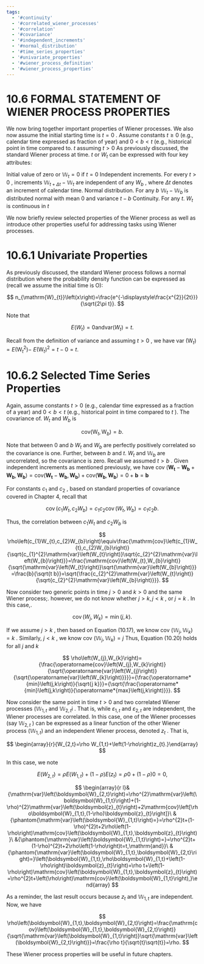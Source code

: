 ```yaml
---
tags:
  - '#continuity'
  - '#correlated_wiener_processes'
  - '#correlation'
  - '#covariance'
  - '#independent_increments'
  - '#normal_distribution'
  - '#time_series_properties'
  - '#univariate_properties'
  - '#wiener_process_definition'
  - '#wiener_process_properties'
---
```

# 10.6 FORMAL STATEMENT OF WIENER PROCESS PROPERTIES

We now bring together important properties of Wiener processes. We also now assume the initial starting time is $t=0$ . Assume constants $t\geq0$ (e.g., calendar time expressed as fraction of year) and $0<b<t$ (e.g., historical point in time compared to. $t$ assuming $t>0$ As previously discussed, the standard Wiener process at time. $t$ or $\mathbf{}\mathbf{}{W}_{t}$ can be expressed with four key attributes:

Initial value of zero or $\mathbb{W}_{t}=0$ if $t=0$
Independent increments. For every $t>0$ , increments $\mathbb{W}_{t+\Delta t}-\mathbb{W}_{t}$ are independent of any $W_{b}$ , where $\Delta t$ denotes an increment of calendar time.
Normal distribution. For any $b$ $\mathbb{W}_{t}-\mathbb{W}_{b}$ is distributed normal with mean 0 and variance $t-b$
Continuity. For any $t.$ $\mathbf{}\mathbf{}{W}_{t}$ is continuous in $t$

We now briefly review selected properties of the Wiener process as well as introduce other properties useful for addressing tasks using Wiener processes.

# 10.6.1 Univariate Properties

As previously discussed, the standard Wiener process follows a normal distribution where the probability density function can be expressed as (recall we assume the initial time is O):

$$
n_{\mathrm{W}_{t}}\left(x\right)=\frac{e^{-\displaystyle\frac{x^{2}}{2t}}}{\sqrt{2\pi t}}.
$$

Note that

$$
E\left(W_{t}\right)=0\mathrm{andvar}\left(W_{t}\right)=t.
$$

Recall from the definition of variance and assuming $t>0$ , we have var $\left(\mathrm{W}_{t}\right)=E\left(\mathrm{W}_{t}^{2}\right)-$ $E\big(\mathrm{W}_{t}\big)^{2}=t-0=t.$

# 10.6.2 Selected Time Series Properties

Again, assume constants $t>0$ (e.g., calendar time expressed as a fraction of a year) and $0<b<t$ (e.g., historical point in time compared to $t$ ). The covariance of. $\mathbf{}\mathbf{}{W}_{t}$ and $W_{b}$ is

$$
\mathrm{cov}\left(\mathrm{W}_{t},\mathrm{W}_{b}\right)=b.
$$

Note that between 0 and $b$ $\mathbf{}\mathbf{}{W}_{t}$ and $W_{b}$ are perfectly positively correlated so the covariance is one. Further, between $b$ and $t.$ $\mathbf{}\mathbf{}{W}_{t}$ and $\mathbb{W}_{b}$ are uncorrelated, so the covariance is zero. Recall we assumed $t>b$ . Given independent increments as mentioned previously, we have cov $\left(\boldsymbol{W_{t}}-\boldsymbol{W_{b}}+\boldsymbol{W_{b}},\boldsymbol{W_{b}}\right)=\mathrm{cov}\left(\boldsymbol{W_{t}}-\boldsymbol{W_{b}},\boldsymbol{W_{b}}\right)+\mathrm{cov}\left(\boldsymbol{W_{b}},\boldsymbol{W_{b}}\right)=0+\boldsymbol{b}=\boldsymbol{b}$

For constants $c_{1}$ and $c_{2}$ , based on standard properties of covariance covered in Chapter 4, recall that

$$
\operatorname{cov}\left(c_{1}W_{t},c_{2}W_{b}\right)=c_{1}c_{2}\operatorname{cov}\left(W_{t},W_{b}\right)=c_{1}c_{2}b.
$$

Thus, the correlation between $c_{1}\mathrm{W}_{t}$ and $c_{2}W_{b}$ is

$$
\rho\left(c_{1}W_{t},c_{2}W_{b}\right)\equiv\frac{\mathrm{cov}\left(c_{1}W_{t},c_{2}W_{b}\right)}{\sqrt{c_{1}^{2}\mathrm{var}\left(W_{t}\right)}\sqrt{c_{2}^{2}\mathrm{var}\left(W_{b}\right)}}=\frac{\mathrm{cov}\left(W_{t},W_{b}\right)}{\sqrt{\mathrm{var}\left(W_{t}\right)}\sqrt{\mathrm{var}\left(W_{b}\right)}}=\frac{b}{\sqrt{t b}}=\sqrt{\frac{c_{2}^{2}\mathrm{var}\left(W_{t}\right)}{\sqrt{c_{2}^{2}\mathrm{var}\left(W_{b}\right)}}}.
$$

Now consider two generic points in time $j>0$ and $k>0$ and the same Wiener process;. however, we do not know whether $j>k,j<k$ , or $j=k$ . In this case,.

$$
\operatorname{cov}\left(W_{j},W_{k}\right)=\operatorname*{min}\left(j,k\right).
$$

If we assume $j>k$ , then based on Equation (10.17), we know cov $\left(\mathbb{W}_{j},\mathbb{W}_{k}\right)=k$ . Similarly, $j<k$ , we know cov $\left(\mathbb{W}_{j},\mathbb{W}_{k}\right)=j$ Thus, Equation (10.20) holds for all $j$ and $k$

$$
\rho\left(W_{j},W_{k}\right)={\frac{\operatorname{cov}\left(W_{j},W_{k}\right)}{\sqrt{\operatorname{var}\left(W_{j}\right)}{\sqrt{\operatorname{var}\left(W_{k}\right)}}}}={\frac{\operatorname*{min}\left(j,k\right)}{\sqrt{j k}}}={\sqrt{\frac{\operatorname*{min}\left(j,k\right)}{\operatorname*{max}\left(j,k\right)}}}.
$$

Now consider the same point in time $t>0$ and two correlated Wiener processes $(\mathbb{W}_{1,t}$ and $\mathbb{W}_{2,t}\mathrm{i}$ . That is, while $\varepsilon_{1,t}$ and $\varepsilon_{2,t}$ are independent, the Wiener processes are correlated. In this case, one of the Wiener processes (say $\mathbb{W}_{2,t}$ ) can be expressed as a linear function of the other Wiener process $(\mathbb{W}_{1,t})$ and an independent Wiener process, denoted $z_{t}$ . That is,

$$
\begin{array}{r}{W_{2,t}=\rho W_{1,t}+\left(1-\rho\right)z_{t}.}\end{array}
$$

In this case, we note

$$
E\left(W_{2,t}\right)=\rho E\left(W_{1,t}\right)+\left(1-\rho\right)E\left(z_{t}\right)=\rho0+\left(1-\rho\right)0=0,
$$

$$
\begin{array}{r l}&{\mathrm{var}\left(\boldsymbol{W}_{2,t}\right)=\rho^{2}\mathrm{var}\left(\boldsymbol{W}_{1,t}\right)+(1-\rho)^{2}\mathrm{var}\left(\boldsymbol{z}_{t}\right)+2\mathrm{cov}\left[\rho\boldsymbol{W}_{1,t},(1-\rho)\boldsymbol{z}_{t}\right]}\ &{\phantom{\mathrm{var}\left(\boldsymbol{W}_{1,t}\right)=}=\rho^{2}t+(1-\rho)^{2}t+2\rho\left(1-\rho\right)\mathrm{cov}\left(\boldsymbol{W}_{1,t},\boldsymbol{z}_{t}\right)}\ &{\phantom{\mathrm{var}\left(\boldsymbol{W}_{1,t}\right)=}=\rho^{2}t+(1-\rho)^{2}t+2\rho\left(1-\rho\right)t=t,\mathrm{and}}\ &{\phantom{\mathrm{var}\left(\boldsymbol{W}_{1,t},\boldsymbol{W}_{2,t}\right)=}\left(\boldsymbol{W}_{1,t},\rho\boldsymbol{W}_{1,t}+\left(1-\rho\right)\boldsymbol{z}_{t}\right)=\rho t+\left(1-\rho\right)\mathrm{cov}\left(\boldsymbol{W}_{1,t},\boldsymbol{z}_{t}\right)=\rho^{2}t+\left(\rho\right)\mathrm{cov}\left(\boldsymbol{W}_{1,t}\right),}\end{array}
$$

As a reminder, the last result occurs because $z_{t}$ and $\mathbb{W}_{1,t}$ are independent. Now, we have

$$
\rho\left(\boldsymbol{W}_{1,t},\boldsymbol{W}_{2,t}\right)=\frac{\mathrm{cov}\left(\boldsymbol{W}_{1,t},\boldsymbol{W}_{2,t}\right)}{\sqrt{\mathrm{var}\left(\boldsymbol{W}_{1,t}\right)}\sqrt{\mathrm{var}\left(\boldsymbol{W}_{2,t}\right)}}=\frac{\rho t}{\sqrt{t}\sqrt{t}}=\rho.
$$

These Wiener process properties will be useful in future chapters.
